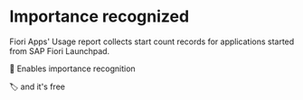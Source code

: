 # Importance recognized

Fiori Apps' Usage report collects start count records for applications started from SAP Fiori Launchpad.

🏅 Enables importance recognition

🏷️ and it's free

